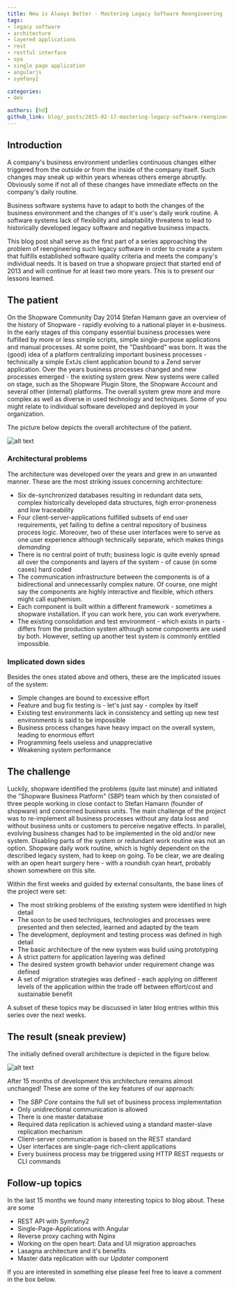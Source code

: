 ```yaml
---
title: New is Always Better - Mastering Legacy Software Reengineering
tags:
- legacy software
- architecture
- layered applications
- rest
- restful interface
- spa
- single page application
- angularjs
- symfony2

categories:
- dev

authors: [hd]
github_link: blog/_posts/2015-02-17-mastering-legacy-software-reengineering.md
---
```


[before]: /blog/img/sbp_before.png "The patient"
[after]: /blog/img/sbp_after.png "The result"

## Introduction

A company's business environment underlies continuous changes either triggered from the outside or from the inside of the company itself. Such changes may sneak up within years whereas others emerge abruptly. Obviously some if not all of these changes have immediate effects on the company's daily routine.

Business software systems have to adapt to both the changes of the business environment and the changes of it's user's daily work routine. A software systems lack of flexibility and adaptability threatens to lead to historically developed legacy software and negative business impacts.

This blog post shall serve as the first part of a series approaching the problem of reengineering such legacy software in order to create a system that fulfills established software quality criteria and meets the company's individual needs. It is based on true a shopware project that started end of 2013 and will continue for at least two more years. This is to present our lessons learned.

## The patient
On the Shopware Community Day 2014 Stefan Hamann gave an overview of the history of Shopware - rapidly evolving to a national player in e-business. In the early stages of this company essential business processes were fulfilled by more or less simple scripts, simple single-purpose applications and manual processes. At some point, the "Dashboard" was born. It was the (good) idea of a platform centralizing important business processes - technically a simple ExtJs client application bound to a Zend server application. Over the years business processes changed and new processes emerged - the existing system grew. New systems were called on stage, such as the Shopware Plugin Store, the Shopware Account and several other (internal) platforms. The overall system grew more and more complex as well as diverse in used technology and techniques. Some of you might relate to individual software developed and deployed in your organization.

The picture below depicts the overall architecture of the patient.

![alt text][before]

### Architectural problems
The architecture was developed over the years and grew in an unwanted manner. These are the most striking issues concerning architecture:

* Six de-synchronized databases resulting in redundant data sets, complex historically developed data structures, high error-proneness and low traceability
* Four client-server-applications fulfilled subsets of end user requirements, yet failing to define a central repository of business process logic. Moreover, two of these user interfaces were to serve as one user experience although technically separate, which makes things *demanding*
* There is no central point of truth; business logic is quite evenly spread all over the components and layers of the system - of cause (in some cases) hard coded
* The communication infrastructure between the components is of a bidirectional and unnecessarily complex nature. Of course, one might say the components are highly interactive and flexible, which others might call euphemism.
* Each component is built within a different framework - sometimes a shopware installation. If you can work here, you can work everywhere.
* The existing consolidation and test environment - which exists in parts - differs from the production system although some components are used by both. However, setting up another test system is commonly entitled impossible.

### Implicated down sides
Besides the ones stated above and others, these are the implicated issues of the system:

* Simple changes are bound to excessive effort
* Feature and bug fix testing is - let's just say - complex by itself
* Existing test environments lack in consistency and setting up new test environments is said to be impossible
* Business process changes have heavy impact on the overall system, leading to enormous effort
* Programming feels useless and unappreciative
* Weakening system performance

## The challenge
Luckily, shopware identified the problems (quite last minute) and initiated the "Shopware Business Platform" (SBP) team which by then consisted of three people working in close contact to Stefan Hamann (founder of shopware) and concerned business units. The main challenge of the project was to re-implement all business processes without any data loss and without business units or customers to perceive negative effects. In parallel, evolving business changes had to be implemented in the old and/or new system. Disabling parts of the system or redundant work routine was not an option. Shopware daily work routine, which is highly dependent on the described legacy system, had to keep on going. To be clear, we are dealing with an open heart surgery here - with a roundish cyan heart, probably shown somewhere on this site.

Within the first weeks and guided by external consultants, the base lines of the project were set:

* The most striking problems of the existing system were identified in high detail
* The soon to be used techniques, technologies and processes were presented and then selected, learned and adapted by the team
* The development, deployment and testing process was defined in high detail
* The basic architecture of the new system was build using prototyping
* A strict pattern for application layering was defined
* The desired system growth behavior under requirement change was defined
* A set of migration strategies was defined - each applying on different levels of the application within the trade off between effort/cost and sustainable benefit

A subset of these topics may be discussed in later blog entries within this series over the next weeks.

## The result (sneak preview)
The initially defined overall architecture is depicted in the figure below.

![alt text][after]

After 15 months of development this architecture remains almost unchanged! These are some of the key features of our approach:

* The *SBP Core* contains the full set of business process implementation
* Only unidirectional communication is allowed
* There is one master database
* Required data replication is achieved using a standard master-slave replication mechanism
* Client-server communication is based on the REST standard
* User interfaces are single-page rich-client applications
* Every business process may be triggered using HTTP REST requests or CLI commands

## Follow-up topics
In the last 15 months we found many interesting topics to blog about. These are some

* REST API with Symfony2
* Single-Page-Applications with Angular
* Reverse proxy caching with Nginx
* Working on the open heart: Data and UI migration approaches
* Lasagna architecture and it's benefits
* Master data replication with our *Updater* component

If you are interested in something else please feel free to leave a comment in the box below.
